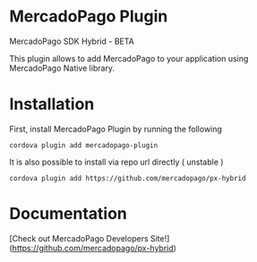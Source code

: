 # MercadoPago Plugin
MercadoPago SDK Hybrid - BETA

This plugin allows to add MercadoPago to your application using MercadoPago Native library.

# Installation
First, install MercadoPago Plugin by running the following

    cordova plugin add mercadopago-plugin

It is also possible to install via repo url directly ( unstable )

    cordova plugin add https://github.com/mercadopago/px-hybrid

# Documentation

  [Check out MercadoPago Developers Site!] (https://github.com/mercadopago/px-hybrid)
  


